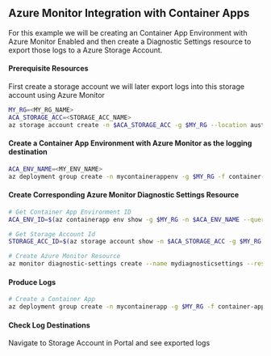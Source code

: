 ## Azure Monitor Integration with Container Apps

For this example we will be creating an Container App Environment with Azure Monitor Enabled and then create a Diagnostic Settings resource to export those logs to a Azure Storage Account.

#### Prerequisite Resources

First create a storage account we will later export logs into this storage account using Azure Monitor
```bash
MY_RG=<MY_RG_NAME>
ACA_STORAGE_ACC=<STORAGE_ACC_NAME>
az storage account create -n $ACA_STORAGE_ACC -g $MY_RG --location australiaeast --sku Standard_LRS
```

#### Create a Container App Environment with Azure Monitor as the logging destination
```bash
ACA_ENV_NAME=<MY_ENV_NAME>
az deployment group create -n mycontainerappenv -g $MY_RG -f container-app-env-arm.json -p environment_name=$ACA_ENV_NAME
```

#### Create Corresponding Azure Monitor Diagnostic Settings Resource
```bash
# Get Container App Environment ID
ACA_ENV_ID=$(az containerapp env show -g $MY_RG -n $ACA_ENV_NAME --query id -o tsv)

# Get Storage Account Id
STORAGE_ACC_ID=$(az storage account show -n $ACA_STORAGE_ACC -g $MY_RG --query id -o tsv)

# Create Azure Monitor Resource
az monitor diagnostic-settings create --name mydiagnosticsettings --resource $ACA_ENV_ID --storage-account $STORAGE_ACC_ID --logs '@azure-monitor-log-options.json'
```

#### Produce Logs
```bash
# Create a Container App
az deployment group create -n mycontainerapp -g $MY_RG -f container-app-arm.json -p environment_name=$ACA_ENV_NAME
```

#### Check Log Destinations
Navigate to Storage Account in Portal and see exported logs
